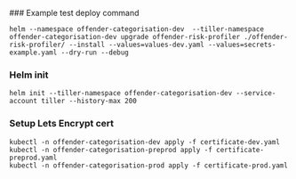 
### Example test deploy command

```
helm --namespace offender-categorisation-dev  --tiller-namespace offender-categorisation-dev upgrade offender-risk-profiler ./offender-risk-profiler/ --install --values=values-dev.yaml --values=secrets-example.yaml --dry-run --debug
```

### Helm init

```
helm init --tiller-namespace offender-categorisation-dev --service-account tiller --history-max 200
```

### Setup Lets Encrypt cert

```
kubectl -n offender-categorisation-dev apply -f certificate-dev.yaml
kubectl -n offender-categorisation-preprod apply -f certificate-preprod.yaml
kubectl -n offender-categorisation-prod apply -f certificate-prod.yaml
```
